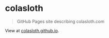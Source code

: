 # colasloth

> GitHub Pages site describing colasloth.com

View at [colasloth.github.io](https://colasloth.github.io/).
